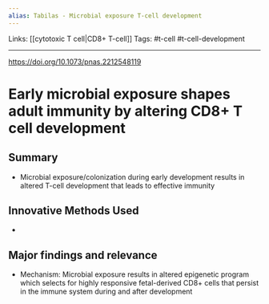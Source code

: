 ```yaml
---
alias: Tabilas - Microbial exposure T-cell development
---
```


Links: [[cytotoxic T cell|CD8+ T-cell]]
Tags: #t-cell #t-cell-development

---

https://doi.org/10.1073/pnas.2212548119

# Early microbial exposure shapes adult immunity by altering CD8+ T cell development

## Summary
- Microbial exposure/colonization during early development results in altered T-cell development that leads to effective immunity

## Innovative Methods Used
- 

## Major findings and relevance
-  Mechanism: Microbial exposure results in altered epigenetic program which selects for highly responsive fetal-derived CD8+ cells that persist in the immune system during and after development
